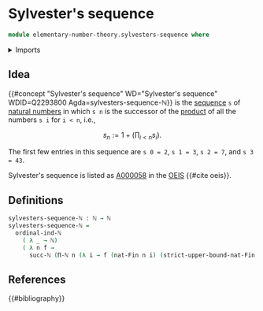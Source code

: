 # Sylvester's sequence

```agda
module elementary-number-theory.sylvesters-sequence where
```

<details><summary>Imports</summary>

```agda
open import elementary-number-theory.natural-numbers
open import elementary-number-theory.ordinal-induction-natural-numbers
open import elementary-number-theory.products-of-natural-numbers

open import univalent-combinatorics.standard-finite-types
```

</details>

## Idea

{{#concept "Sylvester's sequence" WD="Sylvester's sequence" WDID=Q2293800 Agda=sylvesters-sequence-ℕ}}
is the [sequence](lists.sequences.md) `s` of
[natural numbers](elementary-number-theory.natural-numbers.md) in which `s n` is
the successor of the
[product](elementary-number-theory.products-of-natural-numbers.md) of all the
numbers `s i` for `i < n`, i.e.,

$$
  s_n := 1+\left(\prod_{i<n}s_i\right).
$$

The first few entries in this sequence are `s 0 = 2`, `s 1 = 3`, `s 2 = 7`, and
`s 3 = 43`.

Sylvester's sequence is listed as [A000058](https://oeis.org/A000058) in the
[OEIS](literature.oeis.md) {{#cite oeis}}.

## Definitions

```agda
sylvesters-sequence-ℕ : ℕ → ℕ
sylvesters-sequence-ℕ =
  ordinal-ind-ℕ
    ( λ _ → ℕ)
    ( λ n f →
      succ-ℕ (Π-ℕ n (λ i → f (nat-Fin n i) (strict-upper-bound-nat-Fin n i))))
```

## References

{{#bibliography}}
